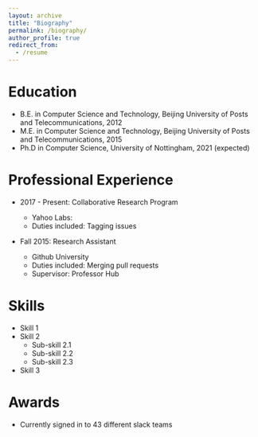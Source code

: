 ```yaml
---
layout: archive
title: "Biography"
permalink: /biography/
author_profile: true
redirect_from:
  - /resume
---
```



Education
======
* B.E. in Computer Science and Technology, Beijing University of Posts and Telecommunications, 2012
* M.E. in Computer Science and Technology, Beijing University of Posts and Telecommunications, 2015
* Ph.D in Computer Science, University of Nottingham, 2021 (expected)

Professional Experience
======
* 2017 - Present: Collaborative Research Program
  * Yahoo Labs:
  * Duties included: Tagging issues
  
  
* Fall 2015: Research Assistant
  * Github University
  * Duties included: Merging pull requests
  * Supervisor: Professor Hub
  

Skills
======
* Skill 1
* Skill 2
  * Sub-skill 2.1
  * Sub-skill 2.2
  * Sub-skill 2.3
* Skill 3
  
Awards
======
* Currently signed in to 43 different slack teams
